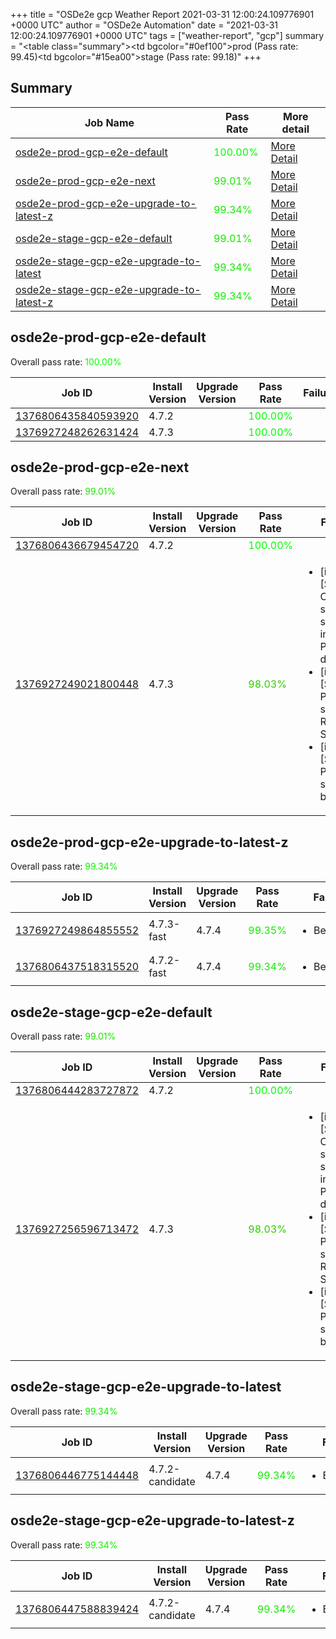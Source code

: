 +++
title = "OSDe2e gcp Weather Report 2021-03-31 12:00:24.109776901 +0000 UTC"
author = "OSDe2e Automation"
date = "2021-03-31 12:00:24.109776901 +0000 UTC"
tags = ["weather-report", "gcp"]
summary = "<table class=\"summary\"><tr><td bgcolor=\"#0ef100\"></td><td>prod (Pass rate: 99.45)</td></tr><tr><td bgcolor=\"#15ea00\"></td><td>stage (Pass rate: 99.18)</td></tr></table>"
+++
## Summary

| Job Name | Pass Rate | More detail |
|----------|-----------|-------------|
|[osde2e-prod-gcp-e2e-default](https://prow.svc.ci.openshift.org/?job=osde2e-prod-gcp-e2e-default)| <span style="color:#01fe00;">100.00%</span>|[More Detail](#osde2e-prod-gcp-e2e-default)|
|[osde2e-prod-gcp-e2e-next](https://prow.svc.ci.openshift.org/?job=osde2e-prod-gcp-e2e-next)| <span style="color:#1ae500;">99.01%</span>|[More Detail](#osde2e-prod-gcp-e2e-next)|
|[osde2e-prod-gcp-e2e-upgrade-to-latest-z](https://prow.svc.ci.openshift.org/?job=osde2e-prod-gcp-e2e-upgrade-to-latest-z)| <span style="color:#11ee00;">99.34%</span>|[More Detail](#osde2e-prod-gcp-e2e-upgrade-to-latest-z)|
|[osde2e-stage-gcp-e2e-default](https://prow.svc.ci.openshift.org/?job=osde2e-stage-gcp-e2e-default)| <span style="color:#1ae500;">99.01%</span>|[More Detail](#osde2e-stage-gcp-e2e-default)|
|[osde2e-stage-gcp-e2e-upgrade-to-latest](https://prow.svc.ci.openshift.org/?job=osde2e-stage-gcp-e2e-upgrade-to-latest)| <span style="color:#11ee00;">99.34%</span>|[More Detail](#osde2e-stage-gcp-e2e-upgrade-to-latest)|
|[osde2e-stage-gcp-e2e-upgrade-to-latest-z](https://prow.svc.ci.openshift.org/?job=osde2e-stage-gcp-e2e-upgrade-to-latest-z)| <span style="color:#11ee00;">99.34%</span>|[More Detail](#osde2e-stage-gcp-e2e-upgrade-to-latest-z)|



## osde2e-prod-gcp-e2e-default

Overall pass rate: <span style="color:#01fe00;">100.00%</span>

| Job ID | Install Version | Upgrade Version | Pass Rate | Failures |
|--------|-----------------|-----------------|-----------|----------|
[1376806435840593920](https://prow.ci.openshift.org/view/gs/origin-ci-test/logs/osde2e-prod-gcp-e2e-default/1376806435840593920) | 4.7.2 |  | <span style="color:#01fe00;">100.00%</span>|
[1376927248262631424](https://prow.ci.openshift.org/view/gs/origin-ci-test/logs/osde2e-prod-gcp-e2e-default/1376927248262631424) | 4.7.3 |  | <span style="color:#01fe00;">100.00%</span>|



## osde2e-prod-gcp-e2e-next

Overall pass rate: <span style="color:#1ae500;">99.01%</span>

| Job ID | Install Version | Upgrade Version | Pass Rate | Failures |
|--------|-----------------|-----------------|-----------|----------|
[1376806436679454720](https://prow.ci.openshift.org/view/gs/origin-ci-test/logs/osde2e-prod-gcp-e2e-next/1376806436679454720) | 4.7.2 |  | <span style="color:#01fe00;">100.00%</span>|
[1376927249021800448](https://prow.ci.openshift.org/view/gs/origin-ci-test/logs/osde2e-prod-gcp-e2e-next/1376927249021800448) | 4.7.3 |  | <span style="color:#33cc00;">98.03%</span>|<ul><li>[install] [Suite: e2e] Cluster state should include Prometheus data</li><li>[install] [Suite: e2e] Pods should be Running or Succeeded</li><li>[install] [Suite: e2e] Pods should not be Failed</li></ul>



## osde2e-prod-gcp-e2e-upgrade-to-latest-z

Overall pass rate: <span style="color:#11ee00;">99.34%</span>

| Job ID | Install Version | Upgrade Version | Pass Rate | Failures |
|--------|-----------------|-----------------|-----------|----------|
[1376927249864855552](https://prow.ci.openshift.org/view/gs/origin-ci-test/logs/osde2e-prod-gcp-e2e-upgrade-to-latest-z/1376927249864855552) | 4.7.3-fast | 4.7.4 | <span style="color:#11ee00;">99.35%</span>|<ul><li>BeforeSuite</li></ul>
[1376806437518315520](https://prow.ci.openshift.org/view/gs/origin-ci-test/logs/osde2e-prod-gcp-e2e-upgrade-to-latest-z/1376806437518315520) | 4.7.2-fast | 4.7.4 | <span style="color:#11ee00;">99.34%</span>|<ul><li>BeforeSuite</li></ul>



## osde2e-stage-gcp-e2e-default

Overall pass rate: <span style="color:#1ae500;">99.01%</span>

| Job ID | Install Version | Upgrade Version | Pass Rate | Failures |
|--------|-----------------|-----------------|-----------|----------|
[1376806444283727872](https://prow.ci.openshift.org/view/gs/origin-ci-test/logs/osde2e-stage-gcp-e2e-default/1376806444283727872) | 4.7.2 |  | <span style="color:#01fe00;">100.00%</span>|
[1376927256596713472](https://prow.ci.openshift.org/view/gs/origin-ci-test/logs/osde2e-stage-gcp-e2e-default/1376927256596713472) | 4.7.3 |  | <span style="color:#33cc00;">98.03%</span>|<ul><li>[install] [Suite: e2e] Cluster state should include Prometheus data</li><li>[install] [Suite: e2e] Pods should be Running or Succeeded</li><li>[install] [Suite: e2e] Pods should not be Failed</li></ul>



## osde2e-stage-gcp-e2e-upgrade-to-latest

Overall pass rate: <span style="color:#11ee00;">99.34%</span>

| Job ID | Install Version | Upgrade Version | Pass Rate | Failures |
|--------|-----------------|-----------------|-----------|----------|
[1376806446775144448](https://prow.ci.openshift.org/view/gs/origin-ci-test/logs/osde2e-stage-gcp-e2e-upgrade-to-latest/1376806446775144448) | 4.7.2-candidate | 4.7.4 | <span style="color:#11ee00;">99.34%</span>|<ul><li>BeforeSuite</li></ul>



## osde2e-stage-gcp-e2e-upgrade-to-latest-z

Overall pass rate: <span style="color:#11ee00;">99.34%</span>

| Job ID | Install Version | Upgrade Version | Pass Rate | Failures |
|--------|-----------------|-----------------|-----------|----------|
[1376806447588839424](https://prow.ci.openshift.org/view/gs/origin-ci-test/logs/osde2e-stage-gcp-e2e-upgrade-to-latest-z/1376806447588839424) | 4.7.2-candidate | 4.7.4 | <span style="color:#11ee00;">99.34%</span>|<ul><li>BeforeSuite</li></ul>



